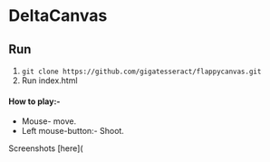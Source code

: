 # DeltaCanvas

## Run

1. `git clone https://github.com/gigatesseract/flappycanvas.git`
2. Run index.html

#### How to play:- 
* Mouse- move. 
* Left mouse-button:- Shoot.

Screenshots [here](

